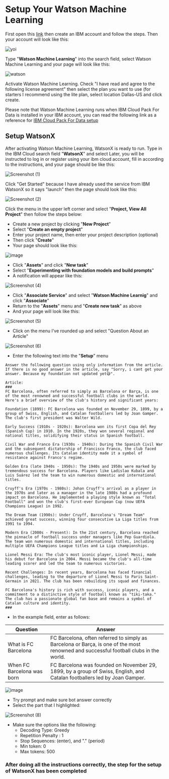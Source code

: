 # Setup Your Watson Machine Learning

First open this [link](https://cloud.ibm.com/) then create an IBM account and follow the steps. Then your account will look like this:

![yoi](https://github.com/yogasungkowo/Build_Generative_Virtual_Assistant_With_IBM_WatsonX_Watson_Assistant/assets/93362737/1e794eba-50ec-49b5-bb83-26a6a7cde252)

Type "**Watson Machine Learning**" into the search field, select Watson Machine Learning and your page will look like this:

![watson](https://github.com/yogasungkowo/Build_Generative_Virtual_Assistant_With_IBM_WatsonX_Watson_Assistant/assets/93362737/60f66f30-cebf-461f-a039-d6a0ab61f543)

Activate Watson Machine Learning.
Check "I have read and agree to the following license agreement" then select the plan you want to use (for starters I recommend using the lite plan, select location Dallas-US and click create.

Please note that Watson Machine Learning runs when IBM Cloud Pack For Data is installed in your IBM account, you can read the following link as a reference for [IBM Cloud Pack For Data setup](https://cloud.ibm.com/docs/cloud-pak-data?topic=cloud-pak-data-getting-started)

## Setup WatsonX
After activating Watson Machine Learning, WatsonX is ready to run.
Type in the IBM Cloud search field "**WatsonX**" and select
Later, you will be instructed to log in or register using your ibm cloud account, fill in according to the instructions, and your page should be like this:

![Screenshot (1)](https://github.com/yogasungkowo/Build_Generative_Virtual_Assistant_With_IBM_WatsonX_Watson_Assistant/assets/93362737/be6f3097-50fb-4985-8a4d-7d77725a8629)

Click "Get Started" because I have already used the service from IBM WatsonX so it says "launch" then the page should look like this:

![Screenshot (2)](https://github.com/yogasungkowo/Build_Generative_Virtual_Assistant_With_IBM_WatsonX_Watson_Assistant/assets/93362737/fbb374d9-7d37-46f6-a413-85d1b277a4cc)

Click the menu in the upper left corner and select "**Project, View All Project**" then follow the steps below:
* Create a new project by clicking "**New Project**"
* Select "**Create an empty project**"
* Enter your project name, then enter your project description (optional)
* Then click "**Create**"
* Your page should look like this:
  
![image](https://github.com/yogasungkowo/Build_Generative_Virtual_Assistant_With_IBM_WatsonX_Watson_Assistant/assets/93362737/6b2d2716-9eba-421e-b928-52162ac5e178)

* Click "**Assets**" and click "**New task**"
* Select "**Experimenting with foundation models and build prompts**"
* A notification will appear like this:

![Screenshot (4)](https://github.com/yogasungkowo/Build_Generative_Virtual_Assistant_With_IBM_WatsonX_Watson_Assistant/assets/93362737/8c9b0ab1-0378-4499-aea5-b3d36dead573)

* Click "**Associate Service**" and select "**Watson Machine Learnig**" and click "**Associate**"
* Return to the "**Assets**" menu and "**Create new task**" as above
* And your page will look like this:

![Screenshot (5)](https://github.com/yogasungkowo/Build_Generative_Virtual_Assistant_With_IBM_WatsonX_Watson_Assistant/assets/93362737/978906d0-c1ea-4f0b-b161-6364a68b7b85)

* Click on the menu I've rounded up and select "Question About an Article"

![Screenshot (6)](https://github.com/yogasungkowo/Build_Generative_Virtual_Assistant_With_IBM_WatsonX_Watson_Assistant/assets/93362737/aad1e018-e36d-4bff-9983-af9da0fced6f)

* Enter the following text into the "**Setup**" menu
```
Answer the following question using only information from the article. If there is no good answer in the article, say "Sorry, i cant get your answer. Because my foundation not updated yet😅".

Article: 
###
FC Barcelona, often referred to simply as Barcelona or Barça, is one of the most renowned and successful football clubs in the world. Here's a brief overview of the club's history and significant years:

Foundation (1899): FC Barcelona was founded on November 29, 1899, by a group of Swiss, English, and Catalan footballers led by Joan Gamper. The club's first president was Walter Wild.

Early Success (1910s - 1920s): Barcelona won its first Copa del Rey (Spanish Cup) in 1910. In the 1920s, they won several regional and national titles, solidifying their status in Spanish football.

Civil War and Franco Era (1930s - 1940s): During the Spanish Civil War and the subsequent dictatorship of Francisco Franco, the club faced numerous challenges. Its Catalan identity made it a symbol of resistance against Franco's regime.

Golden Era (late 1940s - 1950s): The 1940s and 1950s were marked by tremendous success for Barcelona. Players like Ladislao Kubala and Luis Suárez led the team to win numerous domestic and international titles.

Cruyff's Era (1970s - 1980s): Johan Cruyff's arrival as a player in the 1970s and later as a manager in the late 1980s had a profound impact on Barcelona. He implemented a playing style known as "Total Football" and won the club's first-ever European Cup (now UEFA Champions League) in 1992.

The Dream Team (1990s): Under Cruyff, Barcelona's "Dream Team" achieved great success, winning four consecutive La Liga titles from 1991 to 1994.

Modern Era (2000s - Present): In the 21st century, Barcelona reached the pinnacle of football success under managers like Pep Guardiola. The team won numerous domestic and international titles, including multiple UEFA Champions League titles and La Liga championships.

Lionel Messi Era: The club's most iconic player, Lionel Messi, made his debut for Barcelona in 2004. Messi became the club's all-time leading scorer and led the team to numerous victories.

Recent Challenges: In recent years, Barcelona has faced financial challenges, leading to the departure of Lionel Messi to Paris Saint-Germain in 2021. The club has been rebuilding its squad and finances.

FC Barcelona's history is rich with success, iconic players, and a commitment to a distinctive style of football known as "tiki-taka." The club has a passionate global fan base and remains a symbol of Catalan culture and identity.
###
```
* In the example field, enter as follows:
  
| Question                   | Answer                                                                                                                                |
|----------------------------|---------------------------------------------------------------------------------------------------------------------------------------|
| What is FC Barcelona       | FC Barcelona, often referred to simply as Barcelona or Barça, is one of the most renowned and successful football clubs in the world. |
| When FC Barcelona was born | FC Barcelona was founded on November 29, 1899, by a group of Swiss, English, and Catalan footballers led by Joan Gamper.              |

![image](https://github.com/yogasungkowo/Build_Generative_Virtual_Assistant_With_IBM_WatsonX_Watson_Assistant/assets/93362737/3ffeee19-8787-4968-8e2c-486b7d4e34a2)

* Try prompt and make sure bot answer correctly
* Select the part that I highlighted:

![Screenshot (8)](https://github.com/yogasungkowo/Build_Generative_Virtual_Assistant_With_IBM_WatsonX_Watson_Assistant/assets/93362737/e20d3e67-c906-4a50-a32f-f9c1da92aabf)

* Make sure the options like the following:
  * Decoding Type: Greedy
  * Repetition Penalty : 1
  * Stop Sequences: (enter), and "." (period)
  * Min token: 0
  * Max tokens: 500
    
### After doing all the instructions correctly, the step for the setup of WatsonX has been completed





